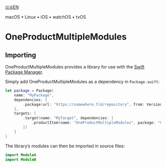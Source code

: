 

[🇬🇧EN](Documentation/🇬🇧EN%20Read%20Me.md)

macOS • Linux • iOS • watchOS • tvOS

# OneProductMultipleModules

## Importing

OneProductMultipleModules provides a library for use with the [Swift Package Manager](https://swift.org/package-manager/).

Simply add OneProductMultipleModules as a dependency in `Package.swift`:

```swift
let package = Package(
    name: "MyPackage",
    dependencies: [
        .package(url: "https://somewhere.tld/repository", from: Version(1, 0, 0)),
    ],
    targets: [
        .target(name: "MyTarget", dependencies: [
            .productItem(name: "OneProductMultipleModules", package: "OneProductMultipleModules"),
        ])
    ]
)
```

The library’s modules can then be imported in source files:

```swift
import ModuleA
import ModuleB
```

